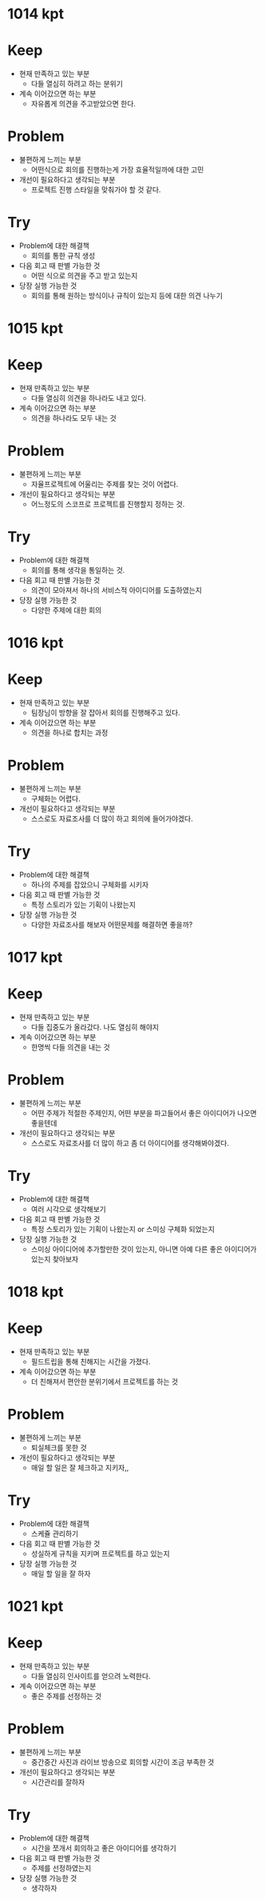 # 1014 kpt
# Keep
- 현재 만족하고 있는 부분
  - 다들 열심히 하려고 하는 분위기
- 계속 이어갔으면 하는 부분
  - 자유롭게 의견을 주고받았으면 한다.
# Problem
- 불편하게 느끼는 부분
  - 어떤식으로 회의를 진행하는게 가장 효율적일까에 대한 고민
- 개선이 필요하다고 생각되는 부분
  - 프로젝트 진행 스타일을 맞춰가야 할 것 같다.
# Try
- Problem에 대한 해결책
  - 회의를 통한 규칙 생성
- 다음 회고 때 판별 가능한 것
  - 어떤 식으로 의견을 주고 받고 있는지
- 당장 실행 가능한 것
  - 회의를 통해 원하는 방식이나 규칙이 있는지 등에 대한 의견 나누기

# 1015 kpt
# Keep
- 현재 만족하고 있는 부분
  - 다들 열심히 의견을 하나라도 내고 있다. 
- 계속 이어갔으면 하는 부분
  - 의견을 하나라도 모두 내는 것
# Problem
- 불편하게 느끼는 부분
  - 자율프로젝트에 어울리는 주제를 찾는 것이 어렵다. 
- 개선이 필요하다고 생각되는 부분
  - 어느정도의 스코프로 프로젝트를 진행할지 정하는 것.
# Try
- Problem에 대한 해결책
  - 회의를 통해 생각을 통일하는 것.
- 다음 회고 때 판별 가능한 것
  - 의견이 모아져서 하나의 서비스적 아이디어를 도출하였는지
- 당장 실행 가능한 것
  - 다양한 주제에 대한 회의

# 1016 kpt
# Keep
- 현재 만족하고 있는 부분
  - 팀장님이 방향을 잘 잡아서 회의를 진행해주고 있다.
- 계속 이어갔으면 하는 부분
  - 의견을 하나로 합치는 과정
# Problem
- 불편하게 느끼는 부분
  - 구체화는 어렵다.
- 개선이 필요하다고 생각되는 부분
  - 스스로도 자료조사를 더 많이 하고 회의에 들어가야겠다. 
# Try
- Problem에 대한 해결책
  - 하나의 주제를 잡았으니 구체화를 시키자
- 다음 회고 때 판별 가능한 것
  - 특정 스토리가 있는 기획이 나왔는지
- 당장 실행 가능한 것
  - 다양한 자료조사를 해보자 어떤문제를 해결하면 좋을까?

# 1017 kpt
# Keep
- 현재 만족하고 있는 부분
  - 다들 집중도가 올라갔다. 나도 열심히 해야지
- 계속 이어갔으면 하는 부분
  - 한명씩 다들 의견을 내는 것
# Problem
- 불편하게 느끼는 부분
  - 어떤 주제가 적절한 주제인지, 어떤 부분을 파고들어서 좋은 아이디어가 나오면 좋을텐데
- 개선이 필요하다고 생각되는 부분
  - 스스로도 자료조사를 더 많이 하고 좀 더 아이디어를 생각해봐야겠다.
# Try
- Problem에 대한 해결책
  - 여러 시각으로 생각해보기
- 다음 회고 때 판별 가능한 것
  - 특정 스토리가 있는 기획이 나왔는지 or 스미싱 구체화 되었는지
- 당장 실행 가능한 것
  - 스미싱 아이디어에 추가할만한 것이 있는지, 아니면 아예 다른 좋은 아이디어가 있는지 찾아보자
  
# 1018 kpt
# Keep
- 현재 만족하고 있는 부분
  - 필드트립을 통해 친해지는 시간을 가졌다.
- 계속 이어갔으면 하는 부분
  - 더 친해져서 편안한 분위기에서 프로젝트를 하는 것
# Problem
- 불편하게 느끼는 부분
  - 퇴실체크를 못한 것
- 개선이 필요하다고 생각되는 부분
  - 매일 할 일은 잘 체크하고 지키자,,
# Try
- Problem에 대한 해결책
  - 스케쥴 관리하기
- 다음 회고 때 판별 가능한 것
  - 성실하게 규칙을 지키며 프로젝트를 하고 있는지 
- 당장 실행 가능한 것
  - 매일 할 일을 잘 하자

# 1021 kpt
# Keep
- 현재 만족하고 있는 부분
  - 다들 열심히 인사이트를 얻으려 노력한다. 
- 계속 이어갔으면 하는 부분
  - 좋은 주제를 선정하는 것
# Problem
- 불편하게 느끼는 부분
  - 중간중간 사진과 라이브 방송으로 회의할 시간이 조금 부족한 것
- 개선이 필요하다고 생각되는 부분
  - 시간관리를 잘하자
# Try
- Problem에 대한 해결책
  - 시간을 쪼개서 회의하고 좋은 아이디어를 생각하기
- 다음 회고 때 판별 가능한 것
  - 주제를 선정하였는지
- 당장 실행 가능한 것
  - 생각하자

